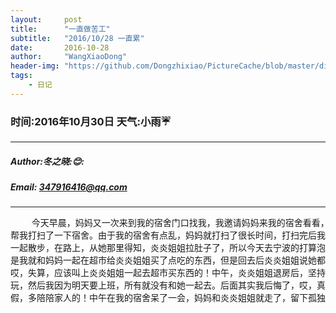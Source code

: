 ```yaml
---
layout:     post
title:      "一直做苦工"
subtitle:   "2016/10/28 一直累"
date:       2016-10-28
author:     "WangXiaoDong"
header-img: "https://github.com/Dongzhixiao/PictureCache/blob/master/diaryPic/20161028.jpg?raw=true"
tags:
    - 日记
---
```


### 时间:2016年10月30日 天气:小雨:umbrella:
-----
#####   Author:冬之晓::blush::
#####   Email: 347916416@qq.com
----------

<pre>
    今天早晨，妈妈又一次来到我的宿舍门口找我，我邀请妈妈来我的宿舍看看，然后妈妈
帮我打扫了一下宿舍。由于我的宿舍有点乱，妈妈就打扫了很长时间，打扫完后我就和妈妈
一起散步，在路上，从她那里得知，炎炎姐姐拉肚子了，所以今天去宁波的打算泡汤了，于
是我就和妈妈一起在超市给炎炎姐姐买了点吃的东西，但是回去后炎炎姐姐说她都等死了，
哎，失算，应该叫上炎炎姐姐一起去超市买东西的！中午，炎炎姐姐退房后，坚持要到宁波
玩，然后我因为明天要上班，所有就没有和她一起去。后面其实我后悔了，哎，真的应该请
假，多陪陪家人的！中午在我的宿舍呆了一会，妈妈和炎炎姐姐就走了，留下孤独的我……
</pre>

